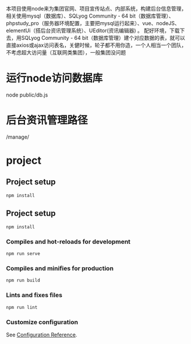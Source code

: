 本项目使用node来为集团官网、项目宣传站点、内部系统，构建后台信息管理，相关使用mysql（数据库）、SQLyog Community - 64 bit（数据库管理）、phpstudy_pro（服务器环境配置，主要把mysql运行起来）、vue、nodeJS、elementUi（搭后台资讯管理系统）、UEditor(资讯编辑器) 。
配好环境，下载下去，用SQLyog Community - 64 bit（数据库管理）建个对应数据的表，就可以直接axios或ajax访问表名，关健时候，轮子都不用你造，一个人相当一个团队，不考虑超大访问量（互联网类集团），一般集团没问题

# 运行node访问数据库
node public/db.js

# 后台资讯管理路径
/manage/

# project

## Project setup
```
npm install
```
## Project setup
```
npm install
```

### Compiles and hot-reloads for development
```
npm run serve
```

### Compiles and minifies for production
```
npm run build
```

### Lints and fixes files
```
npm run lint
```

### Customize configuration
See [Configuration Reference](https://cli.vuejs.org/config/).




